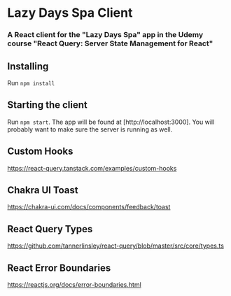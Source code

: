 # Lazy Days Spa Client

### A React client for the "Lazy Days Spa" app in the Udemy course "React Query: Server State Management for React"

## Installing

Run `npm install`

## Starting the client

Run `npm start`. The app will be found at [http://localhost:3000]. You will probably want to make sure the server is running as well.

## Custom Hooks

https://react-query.tanstack.com/examples/custom-hooks

## Chakra UI Toast

https://chakra-ui.com/docs/components/feedback/toast

## React Query Types

https://github.com/tannerlinsley/react-query/blob/master/src/core/types.ts

## React Error Boundaries

https://reactjs.org/docs/error-boundaries.html
